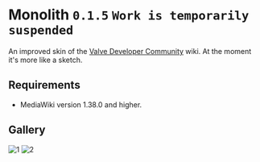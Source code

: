 # Monolith `0.1.5` `Work is temporarily suspended`
An improved skin of the [Valve Developer Community](https://developer.valvesoftware.com) wiki. At the moment it's more like a sketch.

## Requirements
* MediaWiki version 1.38.0 and higher.

## Gallery
![1](https://user-images.githubusercontent.com/90133781/231848479-73efd0bf-d2c2-41dd-a558-36f9a7c8a1b9.png)
![2](https://user-images.githubusercontent.com/90133781/231848491-a1284fa9-7562-4427-aba5-de12fb87181b.png)
